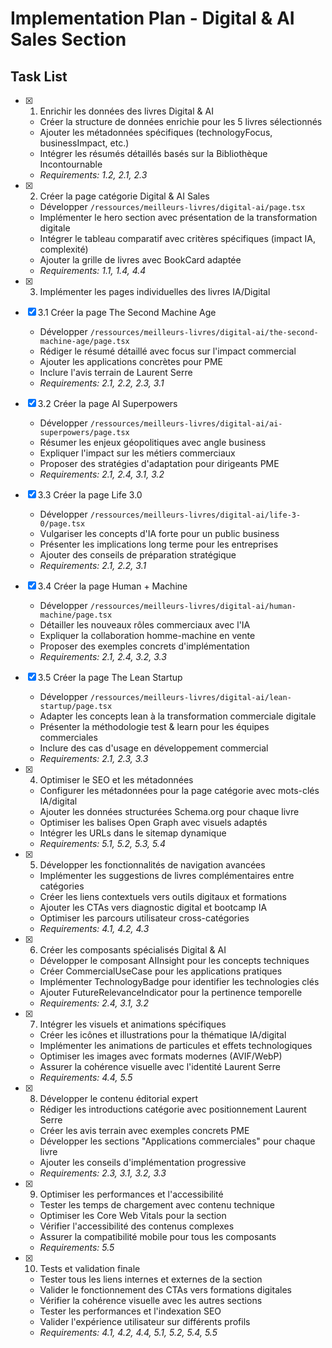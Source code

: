# Implementation Plan - Digital & AI Sales Section

## Task List

- [x] 1. Enrichir les données des livres Digital & AI
  - Créer la structure de données enrichie pour les 5 livres sélectionnés
  - Ajouter les métadonnées spécifiques (technologyFocus, businessImpact, etc.)
  - Intégrer les résumés détaillés basés sur la Bibliothèque Incontournable
  - _Requirements: 1.2, 2.1, 2.3_

- [x] 2. Créer la page catégorie Digital & AI Sales
  - Développer `/ressources/meilleurs-livres/digital-ai/page.tsx`
  - Implémenter le hero section avec présentation de la transformation digitale
  - Intégrer le tableau comparatif avec critères spécifiques (impact IA, complexité)
  - Ajouter la grille de livres avec BookCard adaptée
  - _Requirements: 1.1, 1.4, 4.4_

- [x] 3. Implémenter les pages individuelles des livres IA/Digital
- [x] 3.1 Créer la page The Second Machine Age
  - Développer `/ressources/meilleurs-livres/digital-ai/the-second-machine-age/page.tsx`
  - Rédiger le résumé détaillé avec focus sur l'impact commercial
  - Ajouter les applications concrètes pour PME
  - Inclure l'avis terrain de Laurent Serre
  - _Requirements: 2.1, 2.2, 2.3, 3.1_

- [x] 3.2 Créer la page AI Superpowers
  - Développer `/ressources/meilleurs-livres/digital-ai/ai-superpowers/page.tsx`
  - Résumer les enjeux géopolitiques avec angle business
  - Expliquer l'impact sur les métiers commerciaux
  - Proposer des stratégies d'adaptation pour dirigeants PME
  - _Requirements: 2.1, 2.4, 3.1, 3.2_

- [x] 3.3 Créer la page Life 3.0
  - Développer `/ressources/meilleurs-livres/digital-ai/life-3-0/page.tsx`
  - Vulgariser les concepts d'IA forte pour un public business
  - Présenter les implications long terme pour les entreprises
  - Ajouter des conseils de préparation stratégique
  - _Requirements: 2.1, 2.2, 3.1_

- [x] 3.4 Créer la page Human + Machine
  - Développer `/ressources/meilleurs-livres/digital-ai/human-machine/page.tsx`
  - Détailler les nouveaux rôles commerciaux avec l'IA
  - Expliquer la collaboration homme-machine en vente
  - Proposer des exemples concrets d'implémentation
  - _Requirements: 2.1, 2.4, 3.2, 3.3_

- [x] 3.5 Créer la page The Lean Startup
  - Développer `/ressources/meilleurs-livres/digital-ai/lean-startup/page.tsx`
  - Adapter les concepts lean à la transformation commerciale digitale
  - Présenter la méthodologie test & learn pour les équipes commerciales
  - Inclure des cas d'usage en développement commercial
  - _Requirements: 2.1, 2.3, 3.3_

- [x] 4. Optimiser le SEO et les métadonnées
  - Configurer les métadonnées pour la page catégorie avec mots-clés IA/digital
  - Ajouter les données structurées Schema.org pour chaque livre
  - Optimiser les balises Open Graph avec visuels adaptés
  - Intégrer les URLs dans le sitemap dynamique
  - _Requirements: 5.1, 5.2, 5.3, 5.4_

- [x] 5. Développer les fonctionnalités de navigation avancées
  - Implémenter les suggestions de livres complémentaires entre catégories
  - Créer les liens contextuels vers outils digitaux et formations
  - Ajouter les CTAs vers diagnostic digital et bootcamp IA
  - Optimiser les parcours utilisateur cross-catégories
  - _Requirements: 4.1, 4.2, 4.3_

- [x] 6. Créer les composants spécialisés Digital & AI
  - Développer le composant AIInsight pour les concepts techniques
  - Créer CommercialUseCase pour les applications pratiques
  - Implémenter TechnologyBadge pour identifier les technologies clés
  - Ajouter FutureRelevanceIndicator pour la pertinence temporelle
  - _Requirements: 2.4, 3.1, 3.2_

- [x] 7. Intégrer les visuels et animations spécifiques
  - Créer les icônes et illustrations pour la thématique IA/digital
  - Implémenter les animations de particules et effets technologiques
  - Optimiser les images avec formats modernes (AVIF/WebP)
  - Assurer la cohérence visuelle avec l'identité Laurent Serre
  - _Requirements: 4.4, 5.5_

- [x] 8. Développer le contenu éditorial expert
  - Rédiger les introductions catégorie avec positionnement Laurent Serre
  - Créer les avis terrain avec exemples concrets PME
  - Développer les sections "Applications commerciales" pour chaque livre
  - Ajouter les conseils d'implémentation progressive
  - _Requirements: 2.3, 3.1, 3.2, 3.3_

- [x] 9. Optimiser les performances et l'accessibilité
  - Tester les temps de chargement avec contenu technique
  - Optimiser les Core Web Vitals pour la section
  - Vérifier l'accessibilité des contenus complexes
  - Assurer la compatibilité mobile pour tous les composants
  - _Requirements: 5.5_

- [x] 10. Tests et validation finale
  - Tester tous les liens internes et externes de la section
  - Valider le fonctionnement des CTAs vers formations digitales
  - Vérifier la cohérence visuelle avec les autres sections
  - Tester les performances et l'indexation SEO
  - Valider l'expérience utilisateur sur différents profils
  - _Requirements: 4.1, 4.2, 4.4, 5.1, 5.2, 5.4, 5.5_